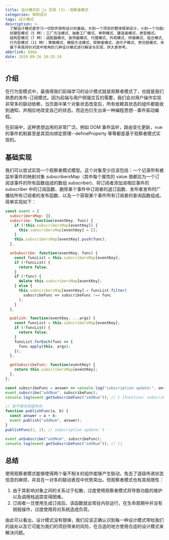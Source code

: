 ```yaml
---
title: 设计模式的 js 实现 (3)--观察者模式
categories: 架构设计
tags: 设计模式
description: >-
  了解设计模式是学习一切软件架构设计的基础，大到一个项目的整体框架设计，小到一个功能函数的优化，都有着重要意义。《代码大全》中将设计模式共分为了 23 类，分别为：
  创建型模式（5 种）：工厂方法模式、抽象工厂模式、单例模式、建造者模式、原型模式。
  结构型模式（7 种）：适配器模式、装饰器模式、代理模式、外观模式、桥接模式、组合模式、享元模式。
  行为型模式（11 种）：策略模式、模板方法模式、观察者模式、迭代子模式、责任链模式、命令模式、备忘录模式、状态模式、访问者模式、中介者模式、解释器模式。
  接下来我将针对其中常用的几种设计模式进行解读与实现，供大家参考。
abbrlink: 8dda
date: 2019-09-26 10:35:19
---
```


## 介绍

在行为型模式中，最值得我们前端学习的设计模式就是观察者模式了，也就是我们熟悉的发布-订阅模式。因为前端与用户侧强交互的需要，我们会对用户操作实现非常多的联动依赖，当页面中某个对象状态改变后，所有依赖其状态的组件都能收到通知，并相应地改变自己的状态。而这也衍生出来一种编程思想--事件驱动编程。

在前端中，这种思想运用的非常广泛。例如 DOM 事件监听，路由变化更新，vue 的事件机制甚至是其双向绑定原理--defineProperty 等等都是基于观察者模式实现的。

<!-- more -->

## 基础实现

我们可以尝试实现一个观察者模式模型。这个对象至少应该包括：一个记录所有被监听事件的映射对象 subscribersMap（其中每个属性的 value 值都应为一个订阅该事件的所有函数组成的数组 subscriber)、将订阅者添加进相应事件的 subscriber 中的订阅函数、删除某个事件中订阅者的退订函数、发布者发布时广播给所有订阅者的发布函数、以及一个获取某个事件所有订阅者的查询函数组成。简单实现如下：

```js
const event = {
  subscribersMap: {},
  subscribe: function(eventKey, func) {
    if (!this.subscribersMap[eventKey]) {
      this.subscribersMap[eventKey] = [];
    }
    this.subscribersMap[eventKey].push(func);
  },

  unSubscribe: function(eventKey, func) {
    const funcList = this.subscribersMap[eventKey];
    if (!funcList) {
      return false;
    }
    if (!func) {
      delete this.subscribersMap[eventKey];
    } else {
      this.subscribersMap[eventKey] = funcList.filter(
        subscribeFunc => subscribeFunc !== func
      );
    }
  },

  publish: function(eventKey, ...args) {
    const funcList = this.subscribersMap[eventKey];
    if (!funcList) {
      return false;
    }
    funcList.forEach(func => {
      func.apply(this, args);
    });
  },

  getSubscribeFunc: function(eventKey) {
    return this.subscribersMap[eventKey];
  },
};
```

```js
const subscribeFunc = answer => console.log("subscription update:", answer);
event.subscribe("addNum", subscribeFunc);
console.log(event.getSubscribeFunc("addNum")); // [ [Function: subscribeFunc] ]

// 在不相关的组件内
function publishFunc(a, b) {
  const answer = a + b;
  event.publish("addNum", answer);
}
publishFunc(1, 2); // subscription update: 3

event.unSubscribe("addNum", subscribeFunc);
console.log(event.getSubscribeFunc("addNum")); // []
```

## 总结

使用观察者模式能够使得两个毫不相关的组件能够产生联动，免去了逐级传递状态信息的麻烦，并且在一对多的联动表现中优势突出。但观察者模式也有其局限性：

1. 由于其影响对象之间的关系过于松散，过度使用观察者模式将导致功能的维护以及调用栈追踪变得困难。
2. 订阅者一旦使用生成订阅后，该函数就会常驻内存运行，在生命周期中并没有销毁操作，过度使用将对系统造成负荷。

由此可以看出，设计模式没有银弹，我们应该正确认识到每一种设计模式带给我们的益处以及它可能为我们的项目带来的风险，在合适的地方使用合适的设计模式来解决问题。

